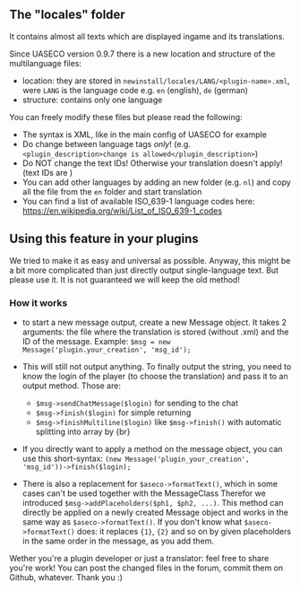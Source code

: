## The "locales" folder

It contains almost all texts which are displayed ingame and its translations.

Since UASECO version 0.9.7 there is a new location and structure of the multilanguage files:
 * location: they are stored in `newinstall/locales/LANG/<plugin-name>.xml`, were `LANG` is the language code e.g. `en` (english), `de` (german)
 * structure: contains only one language


You can freely modify these files but please read the following:
 * The syntax is XML, like in the main config of UASECO for example
 * Do change between language tags _only_! (e.g. `<plugin_description>change is allowed</plugin_description>`)
 * Do NOT change the text IDs! Otherwise your translation doesn't apply! (text IDs are <lowercase>)
 * You can add other languages by adding an new folder (e.g. `nl`) and copy all the file from the `en` folder and start translation
 * You can find a list of available ISO_639-1 language codes here: https://en.wikipedia.org/wiki/List_of_ISO_639-1_codes


## Using this feature in your plugins

We tried to make it as easy and universal as possible. Anyway, this might be a bit more complicated than just directly output single-language text.
But please use it. It is not guaranteed we will keep the old method!


### How it works

 * to start a new message output, create a new Message object. It takes 2 arguments:
	the file where the translation is stored (without .xml) and the ID of the message.
	Example: `$msg = new Message('plugin.your_creation', 'msg_id');`

 * This will still not output anything. To finally output the string, you need to know the login of the player
	(to choose the translation) and pass it to an output method. Those are:
	- `$msg->sendChatMessage($login)` for sending to the chat
    * `$msg->finish($login)` for simple returning
    * `$msg->finishMultiline($login)` like `$msg->finish()` with automatic splitting into array by {br}

 * If you directly want to apply a method on the message object, you can use this short-syntax:
	`(new Message('plugin_your_creation', 'msg_id'))->finish($login);`

 * There is also a replacement for `$aseco->formatText()`, which in some cases can't be used together with the MessageClass
	Therefor we introduced `$msg->addPlaceholders($ph1, $ph2, ...)`. This method can directly be applied on a newly created Message object
	and works in the same way as `$aseco->formatText()`.
	If you don't know what `$aseco->formatText()` does: it replaces `{1}`, `{2}` and so on by given placeholders in the same order in the message, as you add them.

Wether you're a plugin developer or just a translator: feel free to share you're work! You can post the changed files in the forum,
commit them on Github, whatever. Thank you :)
